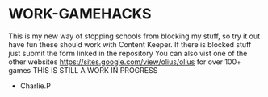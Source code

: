 # WORK-GAMEHACKS
This is my new way of stopping schools from blocking my stuff, so try it out have fun
these should work with Content Keeper.
If there is blocked stuff just submit the form linked in the repository
You can also vist one of the other websites https://sites.google.com/view/olius/olius 
for over 100+ games 
THIS IS STILL A WORK IN PROGRESS


- Charlie.P
